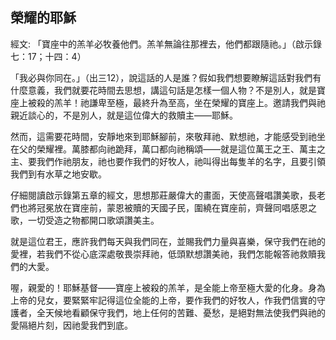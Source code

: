 ## 榮耀的耶穌 ##

經文: 「寶座中的羔羊必牧養他們。羔羊無論往那裡去，他們都跟隨祂。」（啟示錄七：17；十四：4）



「我必與你同在。」（出三12），說這話的人是誰？假如我們想要瞭解這話對我們有什麼意義，我們就要花時間去思想，講這句話是怎樣一個人物？不是別人，就是寶座上被殺的羔羊！祂謙卑至極，最終升為至高，坐在榮耀的寶座上。邀請我們與祂親近談心的，不是別人，就是這位偉大的救贖主——耶穌。

然而，這需要花時間，安靜地來到耶穌腳前，來敬拜祂、默想祂，才能感受到祂坐在父的榮耀裡。萬膝都向祂跪拜，萬口都向祂稱頌——就是這位萬王之王、萬主之主、要我們作祂朋友，祂也要作我們的好牧人，祂叫得出每隻羊的名字，且要引領我們到有水草之地安歇。

仔細閱讀啟示錄第五章的經文，思想那莊嚴偉大的畫面，天使高聲唱讚美歌，長老們也將冠冕放在寶座前，蒙恩被贖的天國子民，圍繞在寶座前，齊聲同唱感恩之歌，一切受造之物都開口歌頌讚美主。

就是這位君王，應許我們每天與我們同在，並賜我們力量與喜樂，保守我們在祂的愛裡，若我們不從心底深處敬畏崇拜祂，低頭默想讚美祂，我們怎能報答祂救贖我們的大愛。

喔，親愛的！耶穌基督——寶座上被殺的羔羊，是全能上帝至極大愛的化身。身為上帝的兒女，要緊緊牢記得這位全能的上帝，要作我們的好牧人，作我們信實的守護者，全天候地看顧保守我們，地上任何的苦難、憂愁，是絕對無法使我們與祂的愛隔絕片刻，因祂愛我們到底。